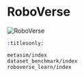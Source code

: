 # RoboVerse

![RoboVerse](./metasim/images/tea.png)


```{toctree}
:titlesonly:

metasim/index
dataset_benchmark/index
roboverse_learn/index
```
